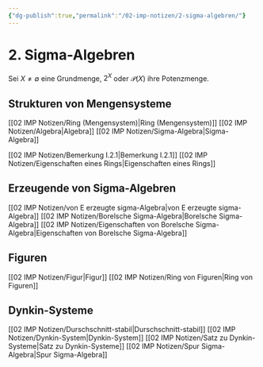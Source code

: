 ```yaml
---
{"dg-publish":true,"permalink":"/02-imp-notizen/2-sigma-algebren/"}
---
```


# 2. Sigma-Algebren
Sei $X\neq\emptyset$ eine Grundmenge, $2^X$ oder $\mathcal P(X)$ ihre Potenzmenge. 

## Strukturen von Mengensysteme
[[02 IMP Notizen/Ring (Mengensystem)\|Ring (Mengensystem)]]
[[02 IMP Notizen/Algebra\|Algebra]]
[[02 IMP Notizen/Sigma-Algebra\|Sigma-Algebra]]

[[02 IMP Notizen/Bemerkung I.2.1\|Bemerkung I.2.1]]
[[02 IMP Notizen/Eigenschaften eines Rings\|Eigenschaften eines Rings]]

## Erzeugende von Sigma-Algebren
[[02 IMP Notizen/von E erzeugte sigma-Algebra\|von E erzeugte sigma-Algebra]]
[[02 IMP Notizen/Borelsche Sigma-Algebra\|Borelsche Sigma-Algebra]]
[[02 IMP Notizen/Eigenschaften von Borelsche Sigma-Algebra\|Eigenschaften von Borelsche Sigma-Algebra]]

## Figuren
[[02 IMP Notizen/Figur\|Figur]]
[[02 IMP Notizen/Ring von Figuren\|Ring von Figuren]]

## Dynkin-Systeme
[[02 IMP Notizen/Durschschnitt-stabil\|Durschschnitt-stabil]]
[[02 IMP Notizen/Dynkin-System\|Dynkin-System]]
[[02 IMP Notizen/Satz zu Dynkin-Systeme\|Satz zu Dynkin-Systeme]]
[[02 IMP Notizen/Spur Sigma-Algebra\|Spur Sigma-Algebra]]